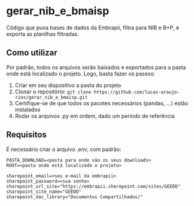 # gerar_nib_e_bmaisp

Código que puxa bases de dados da Embrapii, filtra para NIB e B+P, e exporta as planilhas filtradas.

## Como utilizar

Por padrão, todos os arquivos serão baixados e exportados para a pasta onde está localizado o projeto. 
Logo, basta fazer os passos:
1. Criar em seu dispositivo a pasta do projeto
2. Clonar o repositório: `git clone https://github.com/lucas-araujo-rios/gerar_nib_e_bmaisp.git`
3. Certifique-se de que todos os pacotes necessários (pandas, ...) estão instalados
4. Rodar os arquivos .py em ordem, dado um período de referência


## Requisitos

É necessário criar o arquivo .env, com padrão:

```env
PASTA_DOWNLOAD=<pasta para onde vão os seus downloads>
ROOT=<pasta onde está localizado o projeto>
 
sharepoint_email=<seu e-mail da embrapii>
sharepoint_password=<sua senha>
sharepoint_url_site="https://embrapii.sharepoint.com/sites/GEEDD"
sharepoint_site_name="GEEDD"
sharepoint_doc_library="Documentos Compartilhados/"
```

